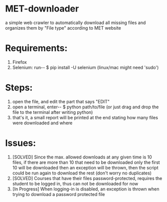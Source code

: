 MET-downloader
==============

a simple web crawler to automatically download all missing files and organizes them by "File type" according to MET website


Requirements:
=============
1. Firefox
2. Selenium: run-- $ pip install -U selenium (linux/mac might need 'sudo')

Steps:
======
1. open the file, and edit the part that says "EDIT"
2. open a terminal, enter-- $ python path/to/file (or just drag and drop the file to the terminal after writing python)
3. that's it, a small report will be printed at the end stating how many files were downloaded and where

Issues:
=======
1. [SOLVED] Since the max. allowed downloads at any given time is 10 files, if there are more than 10 that need to be downloaded only the first 10 will be downloaded then an exception will be thrown, then the script could be run again to download the rest (don't worry no duplicates)
2. [SOLVED] Courses that have their files password-protected, requires the student to be logged in, thus can not be downloaded for now
3. [In Progress] When logging-in is disabled, an exception is thrown when trying to download a password protected file

